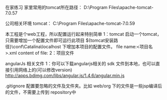 
在家练习
家里常用的tomcat所在路径： D:\Program Files\apache-tomcat-7.0.57

公司相关环境
	tomcat： C:\Program Files\apache-tomcat-7.0.59
	


本工程是个web工程，所以配置运行起来特别简单
1：tomcat
启动一个tomcat，只需要增加一个配置文件即可运行此项目
${tomcat安装路径}\conf\Catalina\localhost 下增加本项目的配置文件。
file name:<项目名>.xml
content of file:
<Context path="quickStart" reloadable="true" docBase="D:\intellij_project\quickStart\web" workDir="D:\intellij_project\quickStart\web" />
2：项目文件



angularJs 相关文件
	1：你可以下载angularjs相关的 sdk 文件到本地，也可以直接引用网络上的(可以修改version)
		http://apps.bdimg.com/libs/angular.js/1.4.6/angular.min.js


.gitignore
    配置要忽略的文件及文件夹。比如
    web/org 下的文件是一些jsp编译后的文件，不需要上传到 repository中
